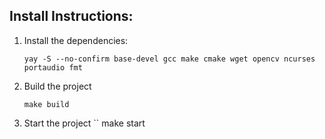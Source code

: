 ## Install Instructions:
1. Install the dependencies: 
    ```
    yay -S --no-confirm base-devel gcc make cmake wget opencv ncurses portaudio fmt
    ```
2. Build the project
    ```
    make build
    ```
3. Start the project
    ``
    make start
    ```
    
